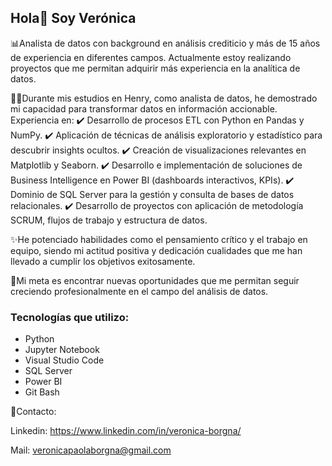 ## Hola👋 Soy Verónica

📊Analista de datos con background en análisis crediticio y más de 15 años de experiencia en diferentes campos. Actualmente estoy realizando proyectos que me permitan adquirir más experiencia en la analítica de datos.

👩‍💻Durante mis estudios en Henry, como analista de datos, he demostrado mi capacidad para transformar datos en información accionable. 
Experiencia en:
✔️ Desarrollo de procesos ETL con Python en Pandas y NumPy.
✔️ Aplicación de técnicas de análisis exploratorio y estadístico para descubrir insights ocultos. 
✔️ Creación de visualizaciones relevantes en Matplotlib y Seaborn. 
✔️ Desarrollo e implementación de soluciones de Business Intelligence en Power BI (dashboards interactivos, KPIs). 
✔️ Dominio de SQL Server para la gestión y consulta de bases de datos relacionales. 
✔️ Desarrollo de proyectos con aplicación de metodología SCRUM, flujos de trabajo y estructura de datos. 

✨️He potenciado habilidades como el pensamiento crítico y el trabajo en equipo, siendo mi actitud positiva y dedicación cualidades que me han llevado a cumplir los objetivos exitosamente.

🔎Mi meta es encontrar nuevas oportunidades que me permitan seguir creciendo profesionalmente en el campo del análisis de datos.

### Tecnologías que utilizo:
- Python
- Jupyter Notebook
- Visual Studio Code
- SQL Server
- Power BI
- Git Bash

📧Contacto:

Linkedin: https://www.linkedin.com/in/veronica-borgna/

Mail: veronicapaolaborgna@gmail.com
